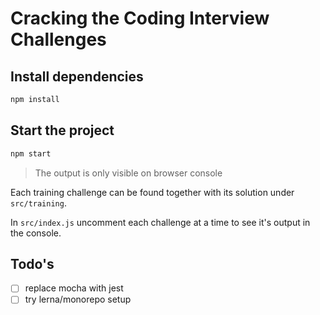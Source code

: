 # Cracking the Coding Interview Challenges

## Install dependencies

```sh
npm install
```

## Start the project

```sh
npm start
```

> The output is only visible on browser console

Each training challenge can be found together with its solution under `src/training`.

In `src/index.js` uncomment each challenge at a time to see it's output in the console.

## Todo's

- [ ] replace mocha with jest
- [ ] try lerna/monorepo setup
